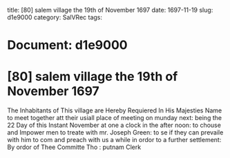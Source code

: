 title: [80] salem village the 19th of November 1697
date: 1697-11-19
slug: d1e9000
category: SalVRec
tags: 




# Document: d1e9000


# [80] salem village the 19th of November 1697

The Inhabitants of This village are Hereby Requiered In His Majesties Name to meet together att their usiall place of meeting on munday next: being the 22 Day of this Instant November at one a clock in the after noon: to chouse and Impower men to treate with mr. Joseph Green: to se if they can prevaile with him to com and preach with us a while in ordor to a further settlement: By ordor of Thee Committe Tho : putnam Clerk
